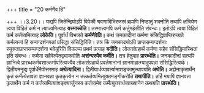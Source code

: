 +++
title = "20 कर्मणैव हि"

+++
।।3.20।। यद्यपि जितेन्द्रियोऽपि विवेकी श्रवणादिभिरजस्रं ब्रह्मणि
निष्ठातुं शक्नोति तथापि क्षत्रियेण त्वया विहितं कर्म न त्याज्यमित्याह
**यस्माच्चेति।** तस्मात्त्वमपि कर्म कर्तुमर्हसीति संबन्धः। इतोऽपि त्वया
विहितं कर्म कर्तव्यमित्याह **लोकेति।** पूर्वार्धं विभजते **कर्मणैवेति।**
कथं जनकादीनां कर्मणा संसिद्धिप्राप्तिरुच्यते कर्मत्यजां हि
सम्यग्दर्शनवतां प्रसिद्धा संसिद्धिरिति। तत्र किं जनकादयोऽपि
प्राप्तसम्यग्दर्शनाः स्युरुताप्राप्तसम्यग्दर्शना भवेयुरिति विकल्प्य
प्रथमं प्रत्याह **यदीति।** लोकसंग्रहार्थं कर्मणा सहैव संसिद्धिमास्थिता
इति संबन्धः। कर्मणा सहैवेत्येतद्व्याकरोति **असंन्यस्यैव कर्मेति।** तत्र
हेतुमाह **प्रारब्धेति।** जनकादीनां सत्यपि ज्ञानित्वे
प्रारब्धकर्मवशात्कर्मापरित्यज्यैव लोकसंग्रहार्थं प्रवर्तमानानां
ज्ञानमाहात्म्यादुपपन्ना संसिद्धिरित्यर्थः। द्वितीयमनूद्य
पूर्वार्धेनैवोत्तरमाह **अथेत्यादिना।**
द्वितीयार्धव्यावर्त्यामाशङ्कामुत्थापयति **अथेति।** अज्ञेनाकृतार्थेन कृतं
कर्मेत्येतावता ज्ञानवता कृतकृत्येन न तत्कर्तव्यमित्युक्तमङ्गीकरोति
**तथापीति।** तर्हि मयापि ज्ञानवता कृतार्थेन कर्म न
कर्तव्यमित्याशङ्क्यार्जुनस्य कर्तव्यमेव कर्मेत्युत्तरार्धव्याख्यानेन
कथयति **प्रारब्धेति।**
